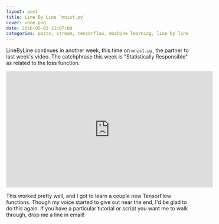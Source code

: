 ```yaml
---
layout: post
title: Line By Line `mnist.py`
cover: none.png
date: 2016-05-03 21:07:00 
categories: posts, stream, tensorflow, machine learning, line by line
---
```


LineByLine continues in another week, this time on `mnist.py`, the partner to last week's video.  The catchphrase this week is "Statistically Responsible" as related to the loss function.

<iframe width="560" height="315" src="https://www.youtube.com/embed/bzwupMsO3BY" frameborder="0"> </iframe>

This worked pretty well, and I got to learn a couple new TensorFlow functions.  Though my voice started to give out near the end, I'd be glad to do this again.  If you have a particular tutorial or script you want me to walk through, drop me a line in email!
